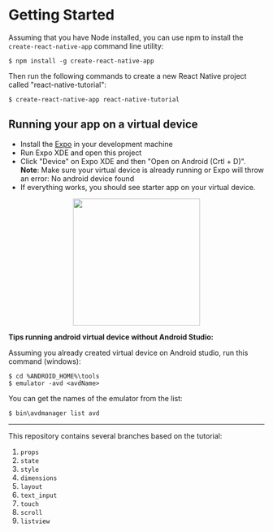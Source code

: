 
# Getting Started

Assuming that you have Node installed, you can use npm to install the 
`create-react-native-app` command line utility:

    $ npm install -g create-react-native-app

Then run the following commands to create a new React Native project called 
"react-native-tutorial":

    $ create-react-native-app react-native-tutorial
    
## Running your app on a virtual device

  * Install the [Expo](https://expo.io/) in your development machine
  * Run Expo XDE and open this project
  * Click "Device" on Expo XDE and then "Open on Android (Crtl + D)".<br>
    **Note**: Make sure your virtual device is already running or Expo will throw
    an error: No android device found
  * If everything works, you should see starter app on your virtual device.

<p align="center">
  <img src="https://user-images.githubusercontent.com/407778/27115649-aebf991a-50fe-11e7-8b7c-c9fd64b967e2.png" width="250">
</p>

**Tips running android virtual device without Android Studio:**

Assuming you already created virtual device on Android studio, run this command 
(windows):

    $ cd %ANDROID_HOME%\tools
    $ emulator -avd <avdName>

You can get the names of the emulator from the list:

    $ bin\avdmanager list avd

-----------

This repository contains several branches based on the tutorial:

  1. `props`
  2. `state`
  3. `style`
  4. `dimensions`
  5. `layout`
  5. `text_input`
  6. `touch`
  7. `scroll`
  8. `listview`
